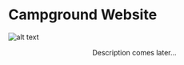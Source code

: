 
# Campground Website

![alt text](https://raw.githubusercontent.com/afern247/web_bootcamp/master/public/images/2018-07-04_03-21-35-b3a86c5615baa089ea512a7a64426815.PNG)

<p align="center"> 
Description comes later...
</p>